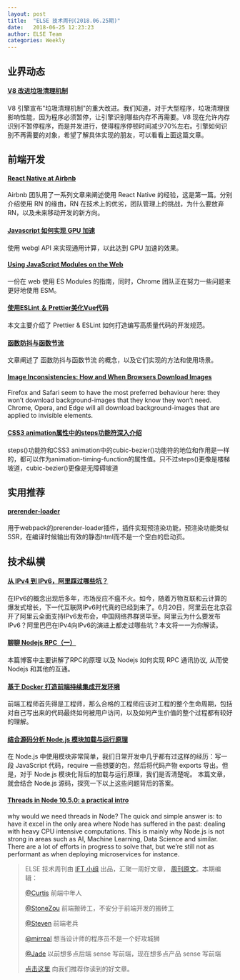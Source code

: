 ```yaml
---
layout: post
title:  "ELSE 技术周刊(2018.06.25期)"
date:   2018-06-25 12:23:23
author: ELSE Team
categories: Weekly
---
```


## 业界动态

#### [V8 改进垃圾清理机制](https://v8project.blogspot.com/2018/06/concurrent-marking.html)

V8 引擎宣布"垃圾清理机制"的重大改进。我们知道，对于大型程序，垃圾清理很影响性能，因为程序必须暂停，让引擎识别哪些内存不再需要。V8 现在允许内存识别不暂停程序，而是并发进行，使得程序停顿时间减少70%左右。引擎如何识别不再需要的对象，希望了解具体实现的朋友，可以看看上面这篇文章。

## 前端开发

#### [React Native at Airbnb](https://medium.com/airbnb-engineering/react-native-at-airbnb-f95aa460be1c)

Airbnb 团队用了一系列文章来阐述使用 React Native 的经验，这是第一篇。分别介绍使用 RN 的缘由，RN 在技术上的优劣，团队管理上的挑战，为什么要放弃 RN，以及未来移动开发的新方向。


#### [Javascript 如何实现 GPU 加速](https://www.cnblogs.com/wanbo/p/9100962.html)

使用 webgl API 来实现通用计算，以此达到 GPU 加速的效果。

#### [Using JavaScript Modules on the Web ](https://developers.google.com/web/fundamentals/primers/modules)

一份在 web 使用 ES Modules 的指南，同时，Chrome 团队正在努力一些问题来更好地使用 ESM。

#### [使用ESLint ＆ Prettier美化Vue代码](https://nice.lovejade.cn/zh/article/beautify-vue-by-eslint-and-prettier.html)
本文主要介绍了 Prettier &  ESLint  如何打造编写高质量代码的开发规范。

#### [函数防抖与函数节流](https://zhuanlan.zhihu.com/p/38313717)
文章阐述了 函数防抖与函数节流 的概念，以及它们实现的方法和使用场景。


#### [Image Inconsistencies: How and When Browsers Download Images](https://csswizardry.com/2018/06/image-inconsistencies-how-and-when-browsers-download-images/)

Firefox and Safari seem to have the most preferred behaviour here: they won’t download background-images that they know they won’t need. Chrome, Opera, and Edge will all download background-images that are applied to invisible elements.

#### [CSS3 animation属性中的steps功能符深入介绍](https://www.zhangxinxu.com/wordpress/2018/06/css3-animation-steps-step-start-end/)

steps()功能符和CSS3 animation中的cubic-bezier()功能符的地位和作用是一样的，都可以作为animation-timing-function的属性值。只不过steps()更像是楼梯坡道，cubic-bezier()更像是无障碍坡道

## 实用推荐

#### [prerender-loader](https://github.com/GoogleChromeLabs/prerender-loader)

用于webpack的prerender-loader插件，插件实现预渲染功能，预渲染功能类似SSR，在编译时候输出有效的静态html而不是一个空白的启动页。

## 技术纵横

#### [从 IPv4 到 IPv6，阿里踩过哪些坑？](https://zhuanlan.zhihu.com/p/38366843)

在IPv6的概念出现后多年，市场反应不瘟不火。如今，随着万物互联和云计算的爆发式增长，下一代互联网IPv6时代真的已经到来了。6月20日，阿里云在北京召开了阿里云全面支持IPv6发布会，中国网络界群贤毕至。阿里云为什么要发布IPv6？阿里巴巴在IPv4向IPv6的演进上都走过哪些坑？本文将一一为你解读。

#### [聊聊 Nodejs RPC（一）](https://yuque.com/egg/nodejs/dklip5)
本篇博客中主要讲解了RPC的原理 以及 Nodejs 如何实现 RPC 通讯协议, 从而使Nodejs 和其他的互通。

#### [基于 Docker 打造前端持续集成开发环境](https://zhuanlan.zhihu.com/p/37961402)

前端工程师首先得是工程师，那么合格的工程师应该对工程的整个生命周期，包括对自己写出来的代码最终如何被用户访问，以及如何产生价值的整个过程都有较好的理解。

#### [结合源码分析 Node.js 模块加载与运行原理](http://efe.baidu.com/blog/nodejs-module-analyze/)

在 Node.js 中使用模块非常简单，我们日常开发中几乎都有过这样的经历：写一段 JavaScript 代码，require 一些想要的包，然后将代码产物 exports 导出。但是，对于 Node.js 模块化背后的加载与运行原理，我们是否清楚呢。
本篇文章，就会结合 Node.js 源码，探究一下以上这些问题背后的答案。

#### [Threads in Node 10.5.0: a practical intro](https://medium.com/dailyjs/threads-in-node-10-5-0-a-practical-intro-3b85a0a3c953)

why would we need threads in Node? 
The quick and simple answer is: to have it excel in the only area where Node has suffered in the past: dealing with heavy CPU intensive computations. This is mainly why Node.js is not strong in areas such as AI, Machine Learning, Data Science and similar. There are a lot of efforts in progress to solve that, but we’re still not as performant as when deploying microservices for instance.

> ELSE 技术周刊由 [IFT 小组](https://github.com/CtripFE) 出品，汇聚一周好文章， [周刊原文](https://zhuanlan.zhihu.com/p/38448399)。本期编辑：
>
> [@Curtis](https://github.com/CurtisCBS) 前端中年人
>
> [@StoneZou](https://github.com/stoneyong) 前端搬砖工，不安分于前端开发的搬砖工
>
> [@Steven](https://github.com/StevenX911) 前端老兵
>
> [@mirreal](https://github.com/mirreal) 想当设计师的程序员不是一个好攻城狮
>
> [@Jade](https://github.com/Jade05) 以前想多点后端 sense 写前端，现在想多点产品 sense 写前端
>
> [点击这里](https://github.com/CtripFE/fe-weekly/issues) 向我们推荐你读到的好文章。